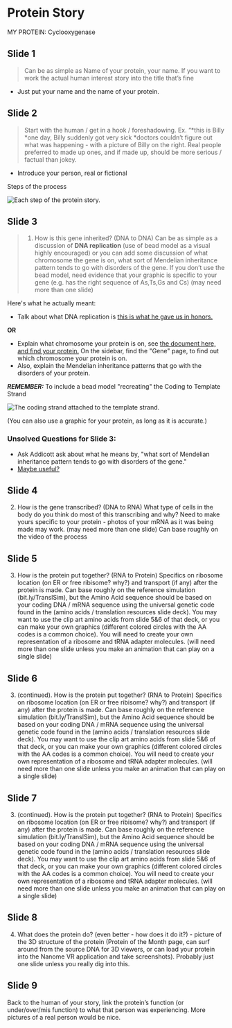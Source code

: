 # Protein Story
MY PROTEIN: Cyclooxygenase

## Slide 1

> Can be as simple as Name of your protein, your name. If you want to work the actual human interest story into the title that’s fine

* Just put your name and the name of your protein.

## Slide 2

> Start with the human / get in a hook / foreshadowing. Ex. “*this is Billy *one day, Billy suddenly got very sick *doctors couldn’t figure out what was happening - with a picture of Billy on the right. Real people preferred to made up ones, and if made up, should be more serious / factual than jokey.

* Introduce your person, real or fictional

Steps of the process

<img src="https://qph.fs.quoracdn.net/main-qimg-3d371ecc0b29f6b4dd56e224badeb403" alt="Each step of the protein story."/> 

## Slide 3

> 1. How is this gene inherited? (DNA to DNA) Can be as simple as a discussion of **DNA replication** (use of bead model as a visual highly encouraged) or you can add some discussion of what chromosome the gene is on, what sort of Mendelian inheritance pattern tends to go with disorders of the gene. If you don’t use the bead model, need evidence that your graphic is specific to your gene (e.g. has the right sequence of As,Ts,Gs and Cs) (may need more than one slide)

Here's what he actually meant:

* Talk about what DNA replication is [this is what he gave us in honors.](https://bit.ly/DNArepAdvanced)

**OR**

* Explain what chromosome your protein is on, see [the document here, and find your protein.](https://bit.ly/Proteins2019) On the sidebar, find the "Gene" page, to find out which chromosome your protein is on.
* Also, explain the Mendelian inheritance patterns that go with the disorders of your protein. 

***REMEMBER:*** To include a bead model "recreating" the Coding to Template Strand

<img src="https://ghr.nlm.nih.gov/primer/illustrations/dnastructure.jpg" alt="The coding strand attached to the template strand."/> 

(You can also use a graphic for your protein, as long as it is accurate.)

### Unsolved Questions for Slide 3:
* Ask Addicott ask about what he means by, "what sort of Mendelian inheritance pattern tends to go with disorders of the gene."
* [Maybe useful?](https://www.ncbi.nlm.nih.gov/books/NBK115561/)

## Slide 4
2. How is the gene transcribed? (DNA to RNA) What type of cells in the body do you think do most of this transcribing and why? Need to make yours specific to your protein - photos of your mRNA as it was being made may work. (may need more than one slide) Can base roughly on the video of the process 

## Slide 5
3. How is the protein put together? (RNA to Protein) Specifics on ribosome location (on ER or free ribisome? why?) and transport (if any) after the protein is made. Can base roughly on the reference simulation (bit.ly/TranslSim), but the Amino Acid sequence should be based on your coding DNA / mRNA sequence using the universal genetic code found in the (amino acids / translation resources slide deck). You may want to use the clip art amino acids from slide 5&6 of that deck, or you can make your own graphics (different colored circles with the AA codes is a common choice). You will need to create your own representation of a ribosome and tRNA adapter molecules. (will need more than one slide unless you make an animation that can play on a single slide)

## Slide 6
3. (continued). How is the protein put together? (RNA to Protein) Specifics on ribosome location (on ER or free ribisome? why?) and transport (if any) after the protein is made. Can base roughly on the reference simulation (bit.ly/TranslSim), but the Amino Acid sequence should be based on your coding DNA / mRNA sequence using the universal genetic code found in the (amino acids / translation resources slide deck). You may want to use the clip art amino acids from slide 5&6 of that deck, or you can make your own graphics (different colored circles with the AA codes is a common choice). You will need to create your own representation of a ribosome and tRNA adapter molecules. (will need more than one slide unless you make an animation that can play on a single slide)

## Slide 7
3. (continued). How is the protein put together? (RNA to Protein) Specifics on ribosome location (on ER or free ribisome? why?) and transport (if any) after the protein is made. Can base roughly on the reference simulation (bit.ly/TranslSim), but the Amino Acid sequence should be based on your coding DNA / mRNA sequence using the universal genetic code found in the (amino acids / translation resources slide deck). You may want to use the clip art amino acids from slide 5&6 of that deck, or you can make your own graphics (different colored circles with the AA codes is a common choice). You will need to create your own representation of a ribosome and tRNA adapter molecules. (will need more than one slide unless you make an animation that can play on a single slide)

## Slide 8
4. What does the protein do? (even better - how does it do it?) - picture of the 3D structure of the protein (Protein of the Month page, can surf around from the source DNA for 3D viewers, or can load your protein into the Nanome VR application and take screenshots). Probably just one slide unless you really dig into this.

## Slide 9
Back to the human of your story, link the protein’s function (or under/over/mis function) to what that person was experiencing. More pictures of a real person would be nice.
